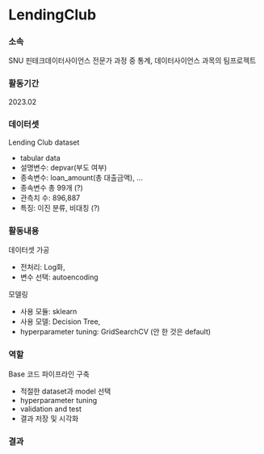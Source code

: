 # LendingClub
### 소속
SNU 핀테크데이터사이언스 전문가 과정 중 통계, 데이터사이언스 과목의 팀프로젝트

### 활동기간
2023.02

### 데이터셋
Lending Club dataset
- tabular data
- 설명변수: depvar(부도 여부)
- 종속변수: loan_amount(총 대출금액), ...
- 종속변수 총 99개 (?)
- 관측치 수: 896,887
- 특징: 이진 분류, 비대칭 (?)

### 활동내용
데이터셋 가공
- 전처리: Log화,
- 변수 선택: autoencoding

모델링 
- 사용 모듈: sklearn
- 사용 모델: Decision Tree,
- hyperparameter tuning: GridSearchCV (안 한 것은 default)

### 역할
Base 코드 파이프라인 구축
- 적절한 dataset과 model 선택
- hyperparameter tuning
- validation and test
- 결과 저장 및 시각화

### 결과
